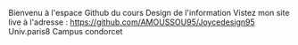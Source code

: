 Bienvenu à l'espace Github du cours Design de l'information
Vistez mon site live à l'adresse : 
https://github.com/AMOUSSOU95/Joycedesign95
Univ.paris8
Campus condorcet
